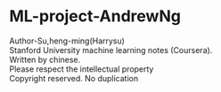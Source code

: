 # ML-project-AndrewNg
Author-Su,heng-ming(Harrysu)\
Stanford University machine learning notes (Coursera).\
Written by chinese. \
Please respect the intellectual property\
Copyright reserved. No duplication
